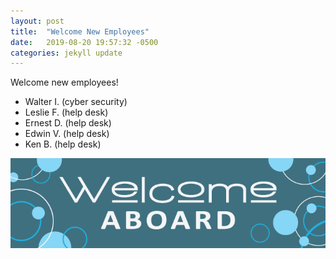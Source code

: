 ```yaml
---
layout: post
title:  "Welcome New Employees"
date:   2019-08-20 19:57:32 -0500
categories: jekyll update
---
```


Welcome new employees!
- Walter I. (cyber security)
- Leslie F. (help desk)
- Ernest D. (help desk)
- Edwin V. (help desk)
- Ken B. (help desk)

<img src="https://github.com/geodata-it/stl-gis/blob/master/assets/images/welcomeAboard.png?raw=true">
